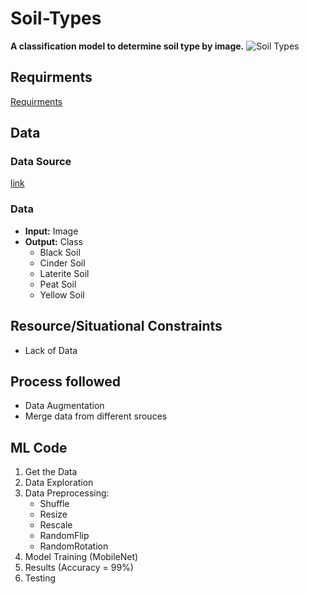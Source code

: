 # Soil-Types
**A classification model to determine soil type by image.**
![Soil Types](https://user-images.githubusercontent.com/103903785/235557829-7580e7fd-95c1-4cc9-a203-b2b65c9991ac.png)

## Requirments
[Requirments](https://github.com/iurwpoietknckvjndfsm-gndvkd/Soil-Types/blob/main/Requirments.txt)

## Data
### Data Source
[link](https://www.kaggle.com/datasets/prasanshasatpathy/soil-types)
### Data
- **Input:** Image
- **Output:** Class 
    - Black Soil
    - Cinder Soil
    - Laterite Soil
    - Peat Soil
    - Yellow Soil

## Resource/Situational Constraints
- Lack of Data

## Process followed
- Data Augmentation
- Merge data from different srouces

## ML Code
1. Get the Data
2. Data Exploration
3. Data Preprocessing:
    - Shuffle
    - Resize
    - Rescale
    - RandomFlip
    - RandomRotation
4. Model Training (MobileNet)
5. Results (Accuracy = 99%)
5. Testing
